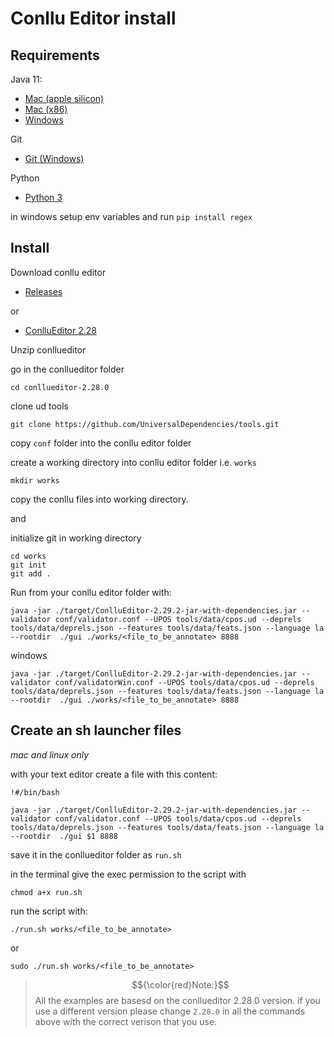 # Conllu Editor install

## Requirements

Java 11:
 - [Mac (apple silicon)](https://www.dropbox.com/scl/fi/xe42zdgp83i5zj9v0tvgd/jdk-11.0.24_macos-aarch64_bin.dmg?rlkey=ole9lxa6v2lynuy6ehu9lc757&dl=1)
 - [Mac (x86)](https://www.dropbox.com/scl/fi/5azycwb7elynbyaj09pfs/jdk-11.0.24_macos-x64_bin.dmg?rlkey=vyqlckklvxwcgn7ff15h3puqd&dl=1)
 - [Windows](https://www.dropbox.com/scl/fi/megwt9ytu6bs71hc4skva/jdk-11.0.24_windows-x64_bin.exe?rlkey=52p5qmn2gcodeerpewpn39cky&dl=1) 

Git
 - [Git (Windows)](https://git-scm.com/downloads/win)

Python
 - [Python 3](https://www.python.org/downloads/)

in windows setup env variables and run ```pip install regex```  

## Install

Download conllu editor
 - [Releases](https://github.com/Orange-OpenSource/conllueditor/releases) 

or

 - [ConlluEditor 2.28](https://github.com/Orange-OpenSource/conllueditor/releases/download/V2.28.0/conllueditor-2.28.0.zip)

Unzip conllueditor

go in the conllueditor folder 
``` 
cd conllueditor-2.28.0
```
clone ud tools
```
git clone https://github.com/UniversalDependencies/tools.git
```

copy ```conf``` folder into the conllu editor folder


create a working directory into conllu editor folder i.e. ```works```
```
mkdir works
```

copy the conllu files into working directory.

and

initialize git in working directory 

```
cd works
git init
git add .
```

 
 

Run from your conllu editor folder with:

```
java -jar ./target/ConlluEditor-2.29.2-jar-with-dependencies.jar --validator conf/validator.conf --UPOS tools/data/cpos.ud --deprels tools/data/deprels.json --features tools/data/feats.json --language la  --rootdir  ./gui ./works/<file_to_be_annotate> 8888
```

windows 
``` 
java -jar ./target/ConlluEditor-2.29.2-jar-with-dependencies.jar --validator conf/validatorWin.conf --UPOS tools/data/cpos.ud --deprels tools/data/deprels.json --features tools/data/feats.json --language la  --rootdir  ./gui ./works/<file_to_be_annotate> 8888

```

## Create an sh launcher files 
_mac and linux only_

with your text editor create a file with this content:
```
!#/bin/bash

java -jar ./target/ConlluEditor-2.29.2-jar-with-dependencies.jar --validator conf/validator.conf --UPOS tools/data/cpos.ud --deprels tools/data/deprels.json --features tools/data/feats.json --language la  --rootdir  ./gui $1 8888
```

save it in the conllueditor folder as ```run.sh```

in the terminal give the exec permission to the script with
```
chmod a+x run.sh
```
run the script with:
```
./run.sh works/<file_to_be_annotate>
```
or
```
sudo ./run.sh works/<file_to_be_annotate>
```

> $${\color{red}Note:}$$ All the examples are basesd on the conllueditor 2.28.0 version. if you use a different version please change `2.28.0` in all the commands above with the correct verison that you use.



